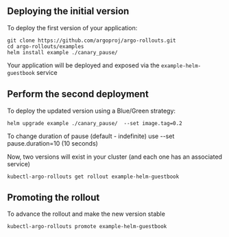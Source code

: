## Deploying the initial version

To deploy the first version of your application:

```
git clone https://github.com/argoproj/argo-rollouts.git
cd argo-rollouts/examples
helm install example ./canary_pause/
```

Your application will be deployed and exposed via the `example-helm-guestbook` service

## Perform the second deployment

To deploy the updated version using a Blue/Green strategy:

```
helm upgrade example ./canary_pause/  --set image.tag=0.2
```

To change duration of pause (default - indefinite) use --set pause.duration=10 (10 seconds)

Now, two versions will exist in your cluster (and each one has an associated service)

```
kubectl-argo-rollouts get rollout example-helm-guestbook
```

## Promoting the rollout

To advance the rollout and make the new version stable

```
kubectl-argo-rollouts promote example-helm-guestbook
```